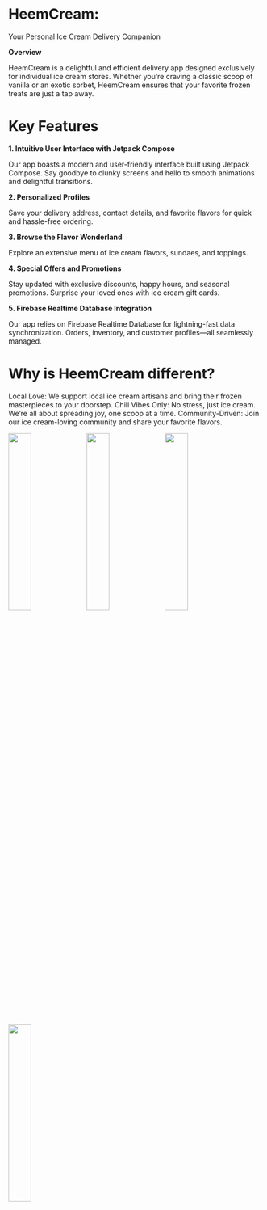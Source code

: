 # HeemCream: 
Your Personal Ice Cream Delivery Companion

**Overview**

HeemCream is a delightful and efficient delivery app designed exclusively for individual ice cream stores. Whether you’re craving a classic scoop of vanilla or an exotic sorbet, HeemCream ensures that your favorite frozen treats are just a tap away.

# Key Features
**1. Intuitive User Interface with Jetpack Compose**

Our app boasts a modern and user-friendly interface built using Jetpack Compose. Say goodbye to clunky screens and hello to smooth animations and delightful transitions.

**2. Personalized Profiles**

Save your delivery address, contact details, and favorite flavors for quick and hassle-free ordering.

**3. Browse the Flavor Wonderland**

Explore an extensive menu of ice cream flavors, sundaes, and toppings.

**4. Special Offers and Promotions**

Stay updated with exclusive discounts, happy hours, and seasonal promotions.
Surprise your loved ones with ice cream gift cards.

**5. Firebase Realtime Database Integration**

Our app relies on Firebase Realtime Database for lightning-fast data synchronization.
Orders, inventory, and customer profiles—all seamlessly managed.

# Why is HeemCream different?
Local Love: We support local ice cream artisans and bring their frozen masterpieces to your doorstep.
Chill Vibes Only: No stress, just ice cream. We’re all about spreading joy, one scoop at a time.
Community-Driven: Join our ice cream-loving community and share your favorite flavors.


<img src="https://github.com/thevedantchourey/HeemCream/assets/99128806/5d8a6cba-4cd6-44a9-96c4-db392c04e543.png" width=30% height=30%>
<img src="https://github.com/thevedantchourey/HeemCream/assets/99128806/f821d3e7-2a77-42de-80a7-8c52290aa08e.png" width=30% height=30%>
<img src="https://github.com/thevedantchourey/HeemCream/assets/99128806/74556a54-dd4c-4d9a-9ae8-99e3b4b053de.png" width=30% height=30%>
<img src="https://github.com/thevedantchourey/HeemCream/assets/99128806/806c9e63-7038-4785-b4dd-750e77023419.png" width=30% height=30%>
